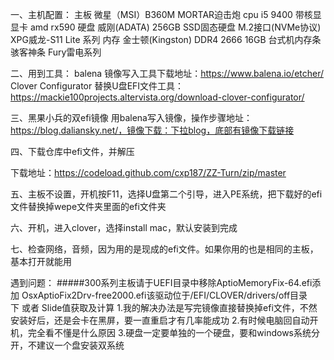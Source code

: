 一、主机配置：
主板   微星（MSI）B360M MORTAR迫击炮 
cpu    i5  9400   带核显 
显卡   amd rx590
硬盘   威刚(ADATA) 256GB SSD固态硬盘 M.2接口(NVMe协议) XPG威龙-S11 Lite 系列
内存   金士顿(Kingston) DDR4 2666 16GB 台式机内存条 骇客神条 Fury雷电系列

二、用到工具：
balena 镜像写入工具下载地址：https://www.balena.io/etcher/
Clover Configurator 替换U盘EFI文件工具：https://mackie100projects.altervista.org/download-clover-configurator/


三、黑果小兵的双efi镜像
用balena写入镜像，操作步骤地址：https://blog.daliansky.net/，镜像下载：下拉blog，底部有镜像下载链接

四、下载仓库中efi文件，并解压
 
   下载地址：https://codeload.github.com/cxp187/ZZ-Turn/zip/master

五、主板不设置，开机按F11，选择U盘第二个引导，进入PE系统，把下载好的efi文件替换掉wepe文件夹里面的efi文件夹

六、开机，进入clover，选择install mac，默认安装到完成

七、检查网络，音频，因为用的是现成的efi文件。如果你用的也是相同的主板，基本打开就能用

遇到问题：
 #####300系列主板请于UEFI目录中移除AptioMemoryFix-64.efi添加  OsxAptioFix2Drv-free2000.efi该驱动位于/EFI/CLOVER/drivers/off目录下 或者 Slide值获取及计算
 1.我的解决办法是写完镜像直接替换掉efi文件，不然安装好后，还是会卡在黑屏，要一直重启才有几率能成功
 2.有时候电脑回自动开机，完全看不懂是什么原因
 3.硬盘一定要单独的一个硬盘，要和windows系统分开，不建议一个盘安装双系统
 
